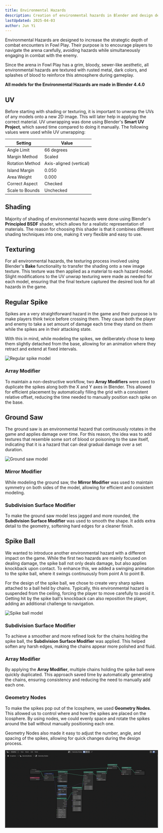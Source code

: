 ```yaml
---
title: Environmental Hazards
description: Creation of environmental hazards in Blender and design decisions
lastUpdated: 2025-04-03
author: Jun Yi
---
```


Environmental Hazards are designed to increase the strategtic depth of combat encounters in Fowl Play. Their purpose is to encourage players to navigate the arena carefully, avoiding hazards while simultaneously engaging in combat with the enemy.

Since the arena in Fowl Play has a grim, bloody, sewer-like aesthetic, all environmental hazards are textured with rusted metal, dark colors, and splashes of blood to reinforce this atmosphere during gameplay.

**All models for the Environmental Hazards are made in Blender 4.4.0**

## UV

Before starting with shading or texturing, it is important to unwrap the UVs of any models onto a new 2D image. This will later help in applying the correct material. UV unwrapping was done using Blender's **Smart UV Project**, which saved time compared to doing it manually. The following values were used while UV unwrapping:

| Setting            | Value                          |
|--------------------|--------------------------------|
| Angle Limit        | 66 degrees                     |
| Margin Method      | Scaled                         |
| Rotation Method    | Axis-aligned (vertical)        |
| Island Margin      | 0.050                          |
| Area Weight        | 0.000                          |
| Correct Aspect     | Checked                        |
| Scale to Bounds    | Unchecked                      |

## Shading

Majority of shading of environmental hazards were done using Blender's **Principled BSDF** shader, which allows for a realistic representation of materials. The reason for choosing this shader is that it combines different shading techniques into one, making it very flexible and easy to use. 

## Texturing

For all environmental hazards, the texturing process involved using Blender's **Bake** functionality to transfer the shading onto a new image texture. This texture was then applied as a material to each hazard model. Slight modifications to the UV unwrap texturing were made as needed for each model, ensuring that the final texture captured the desired look for all hazards in the game.

## Regular Spike

Spikes are a very straightforward hazard in the game and their purpose is to make players think twice before crossing them. They cause both the player and enemy to take a set amount of damage each time they stand on them while the spikes are in their attacking state.

With this in mind, while modeling the spikes, we deliberately chose to keep them slightly detached from the base, allowing for an animation where they retract and extend at fixed intervals.

![Regular spike model](../../../../../assets/3d/hazards/regular_spike.png)

### Array Modifier

To maintain a non-destructive workflow, two **Array Modifiers** were used to duplicate the spikes along both the X and Y axes in Blender. This allowed for efficient placement by automatically filling the grid with a consistent relative offset, reducing the time needed to manually position each spike on the base.


## Ground Saw

The ground saw is an environmental hazard that continuously rotates in the game and applies damage over time. For this reason, the idea was to add textures that resemble some sort of blood or poisoning to the saw itself, indicating that it is a hazard that can deal gradual damage over a set duration.

![Ground saw model](../../../../../assets/3d/hazards/ground_saw.png)

### Mirror Modifier

While modeling the ground saw, the **Mirror Modifier** was used to maintain symmetry on both sides of the model, allowing for efficient and consistent modeling.

### Subdivision Surface Modifier

To make the ground saw model less jagged and more rounded, the **Subdivision Surface Modifier** was used to smooth the shape. It adds extra detail to the geometry, softening hard edges for a cleaner finish.

## Spike Ball

We wanted to introduce another environmental hazard with a different impact on the game. While the first two hazards are mainly focused on dealing damage, the spike ball not only deals damage, but also applies knockback upon contact. To enhance this, we added a swinging animation to the spike ball, where it swings continuously from point A to point B.

For the design of the spike ball, we chose to create very sharp spikes attached to a ball held by chains. Typically, this environmental hazard is suspended from the ceiling, forcing the player to move carefully to avoid it. Getting hit by the spike ball's knockback can also reposition the player, adding an additional challenge to navigation.

![Spike ball model](../../../../../assets/3d/hazards/spike_ball.png)


### Subdivision Surface Modifier

To achieve a smoother and more refined look for the chains holding the spike ball, the **Subdivision Surface Modifier** was applied. This helped soften any harsh edges, making the chains appear more polished and fluid.

### Array Modifier

By applying the **Array Modifier**, multiple chains holding the spike ball were quickly duplicated. This approach saved time by automatically generating the chains, ensuring consistency and reducing the need to manually add each one.

### Geometry Nodes

To make the spikes pop out of the Icosphere, we used **Geometry Nodes**. This allowed us to control where and how the spikes are placed on the Icosphere. By using nodes, we could evenly space and rotate the spikes around the ball without manually positioning each one.

Geometry Nodes also made it easy to adjust the number, angle, and spacing of the spikes, allowing for quick changes during the design process.

![Geometry for the spike ball](../../../../../assets/3d/hazards/geometry_spike_ball.png)
